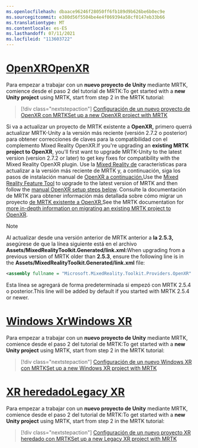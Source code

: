 ```yaml
---
ms.openlocfilehash: dbaace96246f28050ff6fb189d9b626be6b0ec9e
ms.sourcegitcommit: e380d56f5504be4e4f069394a58cf0147eb33b66
ms.translationtype: MT
ms.contentlocale: es-ES
ms.lasthandoff: 07/11/2021
ms.locfileid: "113603722"
---
```

# <a name="openxr"></a>[<span data-ttu-id="6ea5f-101">OpenXR</span><span class="sxs-lookup"><span data-stu-id="6ea5f-101">OpenXR</span></span>](#tab/openxr)

<span data-ttu-id="6ea5f-102">Para empezar a trabajar con un **nuevo proyecto de Unity** mediante MRTK, comience desde el paso 2 del tutorial de MRTK:</span><span class="sxs-lookup"><span data-stu-id="6ea5f-102">To get started with a **new Unity project** using MRTK, start from step 2 in the MRTK tutorial:</span></span>

> [!div class="nextstepaction"]
> [<span data-ttu-id="6ea5f-103">Configuración de un nuevo proyecto de OpenXR con MRTK</span><span class="sxs-lookup"><span data-stu-id="6ea5f-103">Set up a new OpenXR project with MRTK</span></span>](../../tutorials/mr-learning-base-02.md?tabs=openxr)

<span data-ttu-id="6ea5f-104">Si va a actualizar un proyecto de MRTK existente a **OpenXR,** primero querrá actualizar MRTK-Unity a la versión más reciente (versión 2.7.2 o posterior) para obtener correcciones de claves para la compatibilidad con el complemento Mixed Reality OpenXR.</span><span class="sxs-lookup"><span data-stu-id="6ea5f-104">If you're upgrading an **existing MRTK project to OpenXR**, you'll first want to upgrade MRTK-Unity to the latest version (version 2.7.2 or later) to get key fixes for compatibility with the Mixed Reality OpenXR plugin.</span></span>  <span data-ttu-id="6ea5f-105">Use la [Mixed Reality de](../../welcome-to-mr-feature-tool.md) características para actualizar a la versión más reciente de MRTK y, a continuación, siga los pasos de instalación manual de [OpenXR a continuación.](#manual-setup-without-mrtk)</span><span class="sxs-lookup"><span data-stu-id="6ea5f-105">Use the [Mixed Reality Feature Tool](../../welcome-to-mr-feature-tool.md) to upgrade to the latest version of MRTK and then follow the [manual OpenXR setup steps below](#manual-setup-without-mrtk).</span></span> <span data-ttu-id="6ea5f-106">Consulte la documentación de MRTK para obtener información más detallada sobre cómo migrar un proyecto [de MRTK existente a OpenXR.](/windows/mixed-reality/mrtk-unity/configuration/getting-started-with-mrtk-and-xrsdk#configuring-mrtk-for-the-xr-sdk-pipeline)</span><span class="sxs-lookup"><span data-stu-id="6ea5f-106">See the MRTK documentation for [more in-depth information on migrating an existing MRTK project to OpenXR](/windows/mixed-reality/mrtk-unity/configuration/getting-started-with-mrtk-and-xrsdk#configuring-mrtk-for-the-xr-sdk-pipeline).</span></span>

> [!NOTE]
> <span data-ttu-id="6ea5f-107">Al actualizar desde una versión anterior de MRTK anterior a **la 2.5.3,** asegúrese de que la línea siguiente está en el archivo **Assets/MixedRealityToolkit.Generated/link.xml:**</span><span class="sxs-lookup"><span data-stu-id="6ea5f-107">When upgrading from a previous version of MRTK older than **2.5.3**, ensure the following line is in the **Assets/MixedRealityToolkit.Generated/link.xml** file:</span></span>
>
> ```xml
> <assembly fullname = "Microsoft.MixedReality.Toolkit.Providers.OpenXR" preserve="all"/>
> ```
>
> <span data-ttu-id="6ea5f-108">Esta línea se agregará de forma predeterminada si empezó con MRTK 2.5.4 o posterior.</span><span class="sxs-lookup"><span data-stu-id="6ea5f-108">This line will be added by default if you started with MRTK 2.5.4 or newer.</span></span>

# <a name="windows-xr"></a>[<span data-ttu-id="6ea5f-109">Windows Xr</span><span class="sxs-lookup"><span data-stu-id="6ea5f-109">Windows XR</span></span>](#tab/windowsxr)

<span data-ttu-id="6ea5f-110">Para empezar a trabajar con un **nuevo proyecto de Unity** mediante MRTK, comience desde el paso 2 del tutorial de MRTK:</span><span class="sxs-lookup"><span data-stu-id="6ea5f-110">To get started with a **new Unity project** using MRTK, start from step 2 in the MRTK tutorial:</span></span>

> [!div class="nextstepaction"]
> [<span data-ttu-id="6ea5f-111">Configuración de un nuevo Windows XR con MRTK</span><span class="sxs-lookup"><span data-stu-id="6ea5f-111">Set up a new Windows XR project with MRTK</span></span>](../../tutorials/mr-learning-base-02.md?tabs=winxr)

# <a name="legacy-xr"></a>[<span data-ttu-id="6ea5f-112">XR heredado</span><span class="sxs-lookup"><span data-stu-id="6ea5f-112">Legacy XR</span></span>](#tab/legacy)

<span data-ttu-id="6ea5f-113">Para empezar a trabajar con un **nuevo proyecto de Unity** mediante MRTK, comience desde el paso 2 del tutorial de MRTK:</span><span class="sxs-lookup"><span data-stu-id="6ea5f-113">To get started with a **new Unity project** using MRTK, start from step 2 in the MRTK tutorial:</span></span>

> [!div class="nextstepaction"]
> [<span data-ttu-id="6ea5f-114">Configuración de un nuevo proyecto XR heredado con MRTK</span><span class="sxs-lookup"><span data-stu-id="6ea5f-114">Set up a new Legacy XR project with MRTK</span></span>](../../tutorials/mr-learning-base-02.md?tabs=wsa)